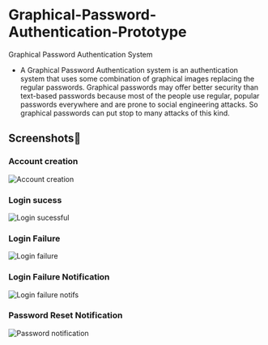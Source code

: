 
# Graphical-Password-Authentication-Prototype

Graphical Password Authentication System



- A Graphical Password Authentication system is an authentication system that uses some combination of graphical images replacing the regular passwords. Graphical passwords may offer better security than text-based passwords because most of the people use regular, popular passwords everywhere and are prone to social engineering attacks. So graphical passwords can put stop to many attacks of this kind.







## Screenshots📸


### Account creation
![Account creation]()

### Login sucess
![Login sucessful]()


### Login Failure
![Login failure]()

### Login Failure Notification
![Login failure notifs]()


### Password Reset Notification
![Password notification]()
#
